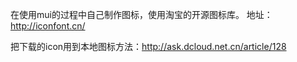 在使用mui的过程中自己制作图标，使用淘宝的开源图标库。 地址：http://iconfont.cn/

把下载的icon用到本地图标方法：http://ask.dcloud.net.cn/article/128

